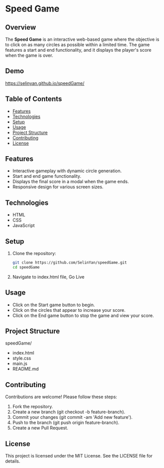 # Speed Game

## Overview

The **Speed Game** is an interactive web-based game where the objective is to click on as many circles as possible within a limited time. The game features a start and end functionality, and it displays the player's score when the game is over.

## Demo

https://selinyan.github.io/speedGame/

## Table of Contents

- [Features](#features)
- [Technologies](#technologies)
- [Setup](#setup)
- [Usage](#usage)
- [Project Structure](#project-structure)
- [Contributing](#contributing)
- [License](#license)

## Features

- Interactive gameplay with dynamic circle generation.
- Start and end game functionality.
- Displays the final score in a modal when the game ends.
- Responsive design for various screen sizes.

## Technologies

- HTML
- CSS
- JavaScript

## Setup

1. Clone the repository:
   ```bash
   git clone https://github.com/SelinYan/speedGame.git
   cd speedGame
   ```
2. Navigate to index.html file, Go Live

## Usage

- Click on the Start game button to begin.
- Click on the circles that appear to increase your score.
- Click on the End game button to stop the game and view your score.

## Project Structure

speedGame/

- index.html
- style.css
- main.js
- README.md

## Contributing

Contributions are welcome! Please follow these steps:

1. Fork the repository.
2. Create a new branch (git checkout -b feature-branch).
3. Commit your changes (git commit -am 'Add new feature').
4. Push to the branch (git push origin feature-branch).
5. Create a new Pull Request.

## License

This project is licensed under the MIT License. See the LICENSE file for details.
